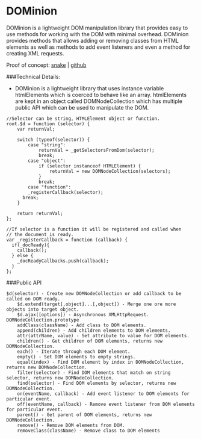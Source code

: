 # DOMinion

DOMinion is a lightweight DOM manipulation library that provides easy to use methods for working with the DOM with minimal overhead. DOMinion provides methods that allows adding or removing classes from HTML elements as well as methods to add event listeners and even a method for creating XML requests.

Proof of concept: [snake](http://www.drodriguez.io/snake/) | [github](https://github.com/drod180/snake)

###Technical Details:
* DOMinion is a lightweight library that uses instance variable htmlElements which is coerced to behave like an array. htmlElements are kept in an object called DOMNodeCollection which has multiple public API which can be used to manipulate the DOM.

```
//Selector can be string, HTMLElement object or function.
root.$d = function (selector) {
	var returnVal;

	switch (typeof(selector)) {
		case "string":
			returnVal = _getSelectorsFromDom(selector);
			break;
		case "object":
			if (selector instanceof HTMLElement) {
				returnVal = new DOMNodeCollection(selectors);
			}
			break;
		case "function":
		_registerCallback(selector);
      break;
	}

	return returnVal;
};

//If selector is a function it will be registered and called when
// the document is ready.
var _registerCallback = function (callback) {
  if(_docReady){
    callback();
  } else {
	_docReadyCallbacks.push(callback);
  }
};
```


###Public API
```
$d(selector) - Create new DOMNodeCollection or add callback to be called on DOM ready.
	$d.extend(target[,object]...[,object]) - Merge one ore more objects into target object.
	$d.ajax([options]) - Asynchronous XMLHttpRequest.
DOMNodeCollection.prototype
	addClass(className) - Add class to DOM elements.
	append(children) - Add children elements to DOM elements.
	attr(attrName, value) - Set attribute to value for DOM elements.
	children() - Get children of DOM elements, returns new DOMNodeCollection.
	each() - Iterate through each DOM element.
	empty() - Set DOM elements to empty strings.
	equal(index) - Find DOM element by index in DOMNodeCollection, returns new DOMNodeCollection.
	filter(selector) - Find DOM elements that match on string selector, returns new DOMNodeCollection.
	find(selector) - Find DOM elements by selector, returns new DOMNodeCollection.
	on(eventName, callback) - Add event listener to DOM elements for particular event.
	off(eventName, callback) - Remove event listener from DOM elements for particular event.
	parent() - Get parent of DOM elements, returns new DOMNodeCollection.
	remove() - Remove DOM elements from DOM.
	removeClass(className) - Remove class to DOM elements
```
